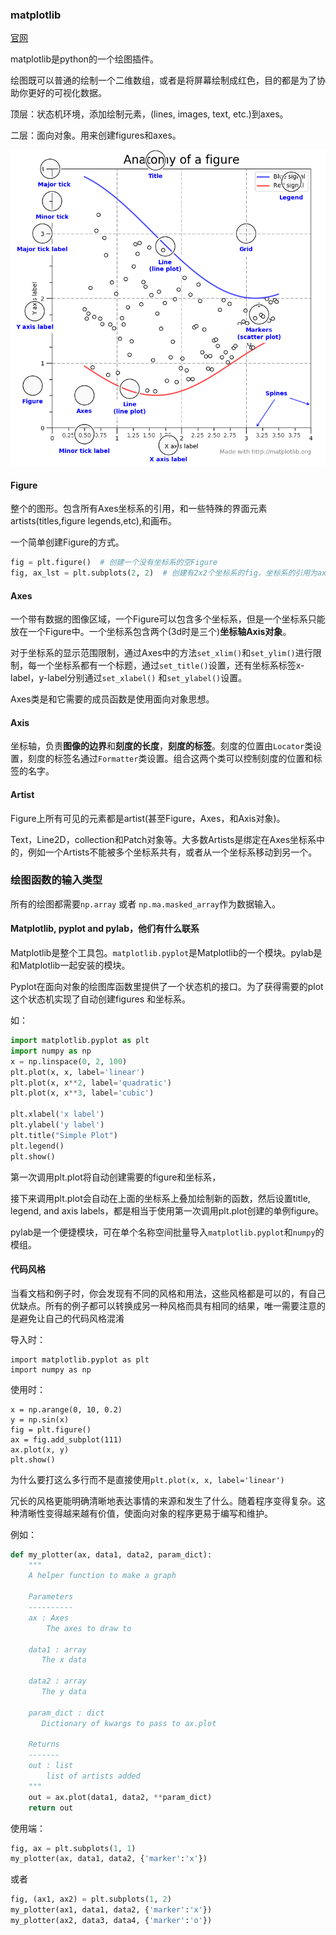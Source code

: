### matplotlib

[官网](https://matplotlib.org/2.0.2/faq/usage_faq.html#general-concepts)

matplotlib是python的一个绘图插件。

绘图既可以普通的绘制一个二维数组，或者是将屏幕绘制成红色，目的都是为了协助你更好的可视化数据。



顶层：状态机环境，添加绘制元素，(lines, images, text, etc.)到axes。

二层：面向对象。用来创建figures和axes。

![](pic/1.png)

#### Figure

整个的图形。包含所有Axes坐标系的引用，和一些特殊的界面元素artists(titles,figure legends,etc),和画布。

一个简单创建Figure的方式。

```python
fig = plt.figure()  # 创建一个没有坐标系的空Figure
fig, ax_lst = plt.subplots(2, 2)  # 创建有2x2个坐标系的fig，坐标系的引用为ax_lst
```

#### Axes

一个带有数据的图像区域，一个Figure可以包含多个坐标系，但是一个坐标系只能放在一个Figure中。一个坐标系包含两个(3d时是三个)**坐标轴Axis对象**。

对于坐标系的显示范围限制，通过Axes中的方法`set_xlim()`和`set_ylim()`进行限制，每一个坐标系都有一个标题，通过`set_title()`设置，还有坐标系标签x-label，y-label分别通过`set_xlabel()` 和`set_ylabel()`设置。

Axes类是和它需要的成员函数是使用面向对象思想。

#### Axis

坐标轴，负责**图像的边界**和**刻度的长度**，**刻度的标签**。刻度的位置由`Locator`类设置，刻度的标签名通过`Formatter`类设置。组合这两个类可以控制刻度的位置和标签的名字。

#### Artist

Figure上所有可见的元素都是artist(甚至Figure，Axes，和Axis对象)。

Text，Line2D，collection和Patch对象等。大多数Artists是绑定在Axes坐标系中的，例如一个Artists不能被多个坐标系共有，或者从一个坐标系移动到另一个。

### 绘图函数的输入类型

所有的绘图都需要`np.array` 或者 `np.ma.masked_array`作为数据输入。

#### Matplotlib, pyplot and pylab，他们有什么联系

Matplotlib是整个工具包。`matplotlib.pyplot`是Matplotlib的一个模块。pylab是和Matplotlib一起安装的模块。

Pyplot在面向对象的绘图库函数里提供了一个状态机的接口。为了获得需要的plot这个状态机实现了自动创建figures 和坐标系。

如：

```python
import matplotlib.pyplot as plt
import numpy as np
x = np.linspace(0, 2, 100)
plt.plot(x, x, label='linear')
plt.plot(x, x**2, label='quadratic')
plt.plot(x, x**3, label='cubic')

plt.xlabel('x label')
plt.ylabel('y label')
plt.title("Simple Plot")
plt.legend()
plt.show()
```

第一次调用plt.plot将自动创建需要的figure和坐标系，

接下来调用plt.plot会自动在上面的坐标系上叠加绘制新的函数，然后设置title, legend, and axis labels，都是相当于使用第一次调用plt.plot创建的单例figure。

pylab是一个便捷模块，可在单个名称空间批量导入`matplotlib.pyplot`和`numpy`的模组。

#### 代码风格

当看文档和例子时，你会发现有不同的风格和用法，这些风格都是可以的，有自己优缺点。所有的例子都可以转换成另一种风格而具有相同的结果，唯一需要注意的是避免让自己的代码风格混淆

导入时：

```
import matplotlib.pyplot as plt
import numpy as np
```

使用时：

```
x = np.arange(0, 10, 0.2)
y = np.sin(x)
fig = plt.figure()
ax = fig.add_subplot(111)
ax.plot(x, y)
plt.show()
```

为什么要打这么多行而不是直接使用`plt.plot(x, x, label='linear')`

冗长的风格更能明确清晰地表达事情的来源和发生了什么。随着程序变得复杂。这种清晰性变得越来越有价值，使面向对象的程序更易于编写和维护。

例如：

```python
def my_plotter(ax, data1, data2, param_dict):
    """
    A helper function to make a graph

    Parameters
    ----------
    ax : Axes
        The axes to draw to

    data1 : array
       The x data

    data2 : array
       The y data

    param_dict : dict
       Dictionary of kwargs to pass to ax.plot

    Returns
    -------
    out : list
        list of artists added
    """
    out = ax.plot(data1, data2, **param_dict)
    return out
```

使用端：

```python
fig, ax = plt.subplots(1, 1)
my_plotter(ax, data1, data2, {'marker':'x'})
```

或者

```python
fig, (ax1, ax2) = plt.subplots(1, 2)
my_plotter(ax1, data1, data2, {'marker':'x'})
my_plotter(ax2, data3, data4, {'marker':'o'})
```

